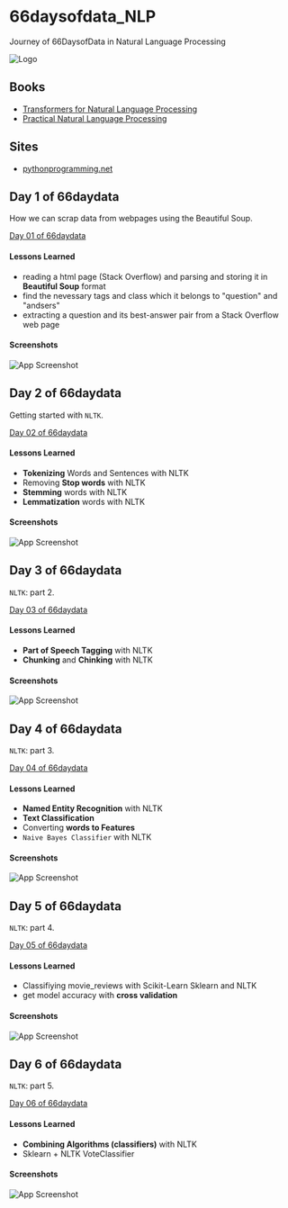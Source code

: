 
# 66daysofdata_NLP

Journey of 66DaysofData in Natural Language Processing


![Logo](https://www.blumeglobal.com/wp-content/uploads/2018/11/NLP-image.jpg)

    
## Books

 - [Transformers for Natural Language Processing](https://www.packtpub.com/product/transformers-for-natural-language-processing/9781800565791)
 - [Practical Natural Language Processing](https://www.oreilly.com/library/view/practical-natural-language/9781492054047/)

## Sites

 - [pythonprogramming.net](https://pythonprogramming.net/tokenizing-words-sentences-nltk-tutorial/)
 
## Day 1 of 66daydata

How we can scrap data from webpages using the Beautiful Soup.

  [Day 01 of 66daydata](day01)
#### Lessons Learned


- reading a html page (Stack Overflow) and parsing and storing it in __Beautiful Soup__ format
- find the nevessary tags and class which it belongs to "question" and "andsers"
- extracting a question and its best-answer pair from a Stack Overflow web page
#### Screenshots

![App Screenshot](images/Day_01.png)

## Day 2 of 66daydata

Getting started with `NLTK`.

  [Day 02 of 66daydata](day02)
#### Lessons Learned


- **Tokenizing** Words and Sentences with NLTK
- Removing **Stop words** with NLTK
- **Stemming** words with NLTK
- **Lemmatization** words with NLTK

#### Screenshots

![App Screenshot](images/Day_02.png)

  
## Day 3 of 66daydata

`NLTK`: part 2.

  [Day 03 of 66daydata](day03)
#### Lessons Learned


- **Part of Speech Tagging** with NLTK
- **Chunking** and **Chinking** with NLTK


#### Screenshots

![App Screenshot](images/Day_03.png)

## Day 4 of 66daydata

`NLTK`: part 3.

  [Day 04 of 66daydata](day04)
#### Lessons Learned


- **Named Entity Recognition** with NLTK
- **Text Classification** 
- Converting **words to Features** 
- `Naive Bayes Classifier` with NLTK


#### Screenshots

![App Screenshot](images/Day_04.png)

## Day 5 of 66daydata

`NLTK`: part 4.

  [Day 05 of 66daydata](day05)
#### Lessons Learned


- Classifiying movie_reviews with Scikit-Learn Sklearn and NLTK
- get model accuracy with **cross validation**


#### Screenshots

![App Screenshot](images/Day_05.png)

## Day 6 of 66daydata

`NLTK`: part 5.

  [Day 06 of 66daydata](day06)
#### Lessons Learned


- **Combining Algorithms (classifiers)** with NLTK
- Sklearn + NLTK VoteClassifier


#### Screenshots

![App Screenshot](images/Day_06.png)